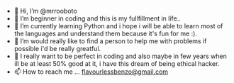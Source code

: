 - 👋 Hi, I’m @mrrooboto
- 👀 I’m beginner in coding and this is my fullfillment in life..
- 🌱 I’m currently learning Python and i hope i will be able to learn most of the languages and understand them because it's fun for me :).
- 💞️ I’m would really like to find a person to help me with problems if possible i'd be really greatful.
- 👋 I really want to be perfect in coding and also maybe in few years when ill be at least 50% good at it, i have this dream of being ethical hacker.
- 📫 How to reach me ... flavourlessbenzo@gmail.com

<!---
mrrooboto/mrrooboto is a ✨ special ✨ repository because its `README.md` (this file) appears on your GitHub profile.
You can click the Preview link to take a look at your changes.
--->
